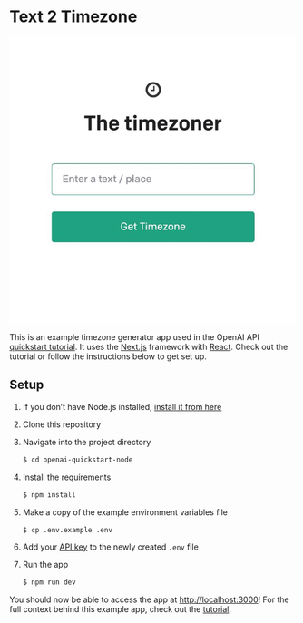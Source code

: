 # Text 2 Timezone

![convert time zone](https://github.com/franz101/text2timezone/blob/main/assets/example.gif?raw=true)

This is an example timezone generator app used in the OpenAI API [quickstart tutorial](https://beta.openai.com/docs/quickstart). It uses the [Next.js](https://nextjs.org/) framework with [React](https://reactjs.org/). Check out the tutorial or follow the instructions below to get set up.

## Setup

1. If you don’t have Node.js installed, [install it from here](https://nodejs.org/en/)

2. Clone this repository

3. Navigate into the project directory

   ```bash
   $ cd openai-quickstart-node
   ```

4. Install the requirements

   ```bash
   $ npm install
   ```

5. Make a copy of the example environment variables file

   ```bash
   $ cp .env.example .env
   ```

6. Add your [API key](https://beta.openai.com/account/api-keys) to the newly created `.env` file

7. Run the app

   ```bash
   $ npm run dev
   ```

You should now be able to access the app at [http://localhost:3000](http://localhost:3000)! For the full context behind this example app, check out the [tutorial](https://beta.openai.com/docs/quickstart).

